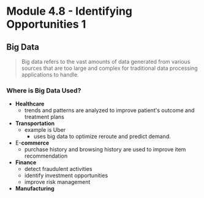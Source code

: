 # Module 4.8 - Identifying Opportunities 1

## Big Data

> Big data refers to the vast amounts of data generated from various sources that are too large and complex for traditional data processing applications to handle.

### Where is Big Data Used?

- **Healthcare**
  - trends and patterns are analyzed to improve patient's outcome and treatment plans
- **Transportation**
  - example is Uber
    - uses big data to optimize reroute and predict demand.
- E-**commerce**
  - purchase history and browsing history are used to improve item recommendation
- **Finance**
  - detect fraudulent activities
  - identify investment opportunities
  - improve risk management
- **Manufacturing**
